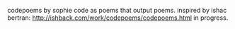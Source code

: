 codepoems by sophie
code as poems that output poems. 
inspired by ishac bertran: http://ishback.com/work/codepoems/codepoems.html
in progress.
